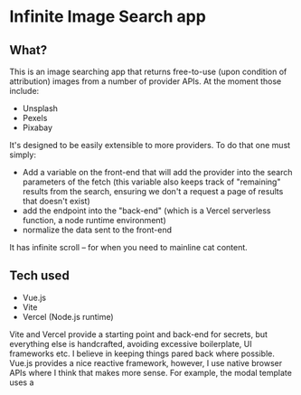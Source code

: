 # Infinite Image Search app

## What?

This is an image searching app that returns free-to-use (upon condition of attribution) images from a number of provider APIs. At the moment those include:
- Unsplash
- Pexels
- Pixabay

It's designed to be easily extensible to more providers. To do that one must simply:
- Add a variable on the front-end that will add the provider into the search parameters of the fetch (this variable also keeps track of "remaining" results from the search, ensuring we don't a request a page of results that doesn't exist)
- add the endpoint into the "back-end" (which is a Vercel serverless function, a node runtime environment)
- normalize the data sent to the front-end

It has infinite scroll – for when you need to mainline cat content. 

## Tech used

- Vue.js
- Vite
- Vercel (Node.js runtime)

Vite and Vercel provide a starting point and back-end for secrets, but everything else is handcrafted, avoiding excessive boilerplate, UI frameworks etc. I believe in keeping things pared back where possible. Vue.js provides a nice reactive framework, however, I use native browser APIs where I think that makes more sense. For example, the modal template uses a <dialog> element, where simply pointing a <div> with v-if at a variable is arguably easier, but worse for accessibility and maybe performance.

## Why?

1. I use a lot of placeholder images in my day job building front-ends, this app conveniently pulls several together for me
2. For fun